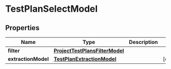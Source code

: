 

# TestPlanSelectModel


## Properties

| Name | Type | Description | Notes |
|------------ | ------------- | ------------- | -------------|
|**filter** | [**ProjectTestPlansFilterModel**](ProjectTestPlansFilterModel.md) |  |  |
|**extractionModel** | [**TestPlanExtractionModel**](TestPlanExtractionModel.md) |  |  [optional] |




